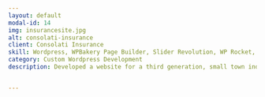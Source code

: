 ```yaml
---
layout: default
modal-id: 14
img: insurancesite.jpg
alt: consolati-insurance
client: Consolati Insurance 
skill: Wordpress, WPBakery Page Builder, Slider Revolution, WP Rocket, Contact Form 7, Flamingo, Delicious Shortcodes, Yoast SEO, PHP, HTML, CSS, JavaScript, Plugin Development, Theme Customization
category: Custom Wordpress Development
description: Developed a website for a third generation, small town independent insurance agency, emphasizing what has made them succeed, their expertise and their customer service. Following are some specific tasks that I have worked on. <ul><li>Designed web pages using WPBakery Page Builder</li><li>Customized plugin development, created shortcodes</li><li>Customized theme</li><li>Set up sliders with Slider Revolution</li><li>Set up quote form with Contact Form 7 plugin and show submission reports in the backend</li><li>Mobile Responsive Development for the site</li><li>Optimize site performance with WP Rocket</li><li>Search engine optimization with Yoast SEO</li></ul><br><button name="button2" onclick="window.open('https://www.consolatiinsurance.com/')"> View Site</button>


---
```

